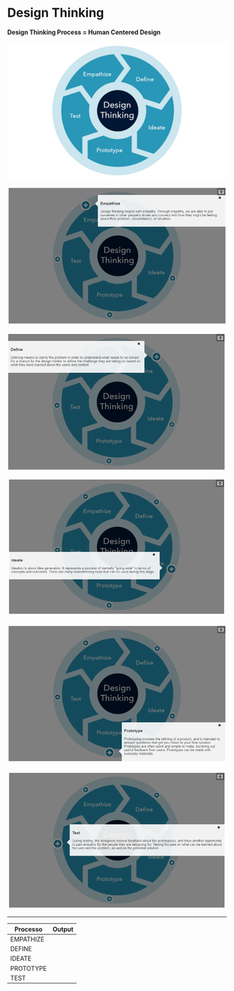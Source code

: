 # Design Thinking

__Design Thinking Process = Human Centered Design__

![design_thinking_process_diagram.jpg](resources/design_thinking_process_diagram.jpg)

![empathize_1.PNG](resources/empathize_1.PNG)

![define_2.PNG](resources/define_2.PNG)

![ideate_3.PNG](resources/ideate_3.PNG)

![prototype_4.PNG](resources/prototype_4.PNG)

![test_5.PNG](resources/test_5.PNG)

---

| Processo  | Output |
| --------- | ------ |
| EMPATHIZE |        |
| DEFINE    |        |
| IDEATE    |        |
| PROTOTYPE |        |
| TEST      |        |
